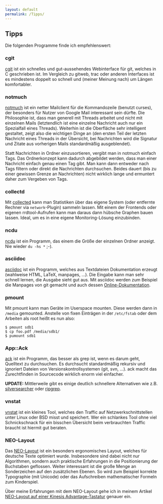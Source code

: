 ```yaml
---
layout: default
permalink: /Tipps/
---
```


## Tipps

Die folgenden Programme finde ich empfehlenswert:

### cgit

[cgit](http://git.zx2c4.com/cgit/) ist ein schnelles
und gut-aussehendes Webinterface für git, welches in C geschrieben ist. Im
Vergleich zu gitweb, trac oder anderen Interfaces ist es mindestens doppelt
so schnell und (meiner Meinung nach) um Längen komfortabler.

### notmuch

[notmuch](https://notmuchmail.org/) ist ein netter Mailclient für die
Kommandozeile (benutzt curses), der besonders für Nutzer von Google
Mail interessant sein dürfte. Die Philosophie ist, dass man generell
mit Threads arbeitet und nicht mit einzelnen Mails (letztendlich ist
eine einzelne Nachricht auch nur ein Spezialfall eines
Threads). Weiterhin ist die Oberfläche sehr intelligent gestaltet,
zeigt also die wichtigen Dinge an (den ersten Teil der letzten
Nachricht eines Threads in der Übersicht, bei Nachrichten wird die
Signatur und Zitate aus vorherigen Mails standardmäßig ausgeblendet).

Statt Nachrichten in Ordner einzusortieren, vergibt man in notmuch
einfach Tags. Das Ordnerkonzept kann dadurch abgebildet werden, dass
man einer Nachricht einfach genau einen Tag gibt. Man kann dann
entweder nach Tags filtern oder direkt die Nachrichten
durchsuchen. Beides dauert (bis zu einer gewissen Grenze an
Nachrichten) nicht wirklich lange und ermuntert daher zum Vergeben von
Tags.

### collectd

Mit [collected](http://collectd.org/) kann man Statistiken über das
eigene System (oder entfernte Rechner via `network`-Plugin) sammeln
lassen. Mit einem der Frontends oder eigenen rrdtool-Aufrufen kann man
daraus dann hübsche Graphen bauen lassen. Ideal, um es in eine eigene
Monitoring-Lösung einzubinden.

### ncdu

[ncdu](http://dev.yorhel.nl/ncdu) ist ein Programm,
das einem die Größe der einzelnen Ordner anzeigt. Nie wieder
`du -hs *` ;-).

### asciidoc

[asciidoc](http://www.methods.co.nz/asciidoc/) ist ein Programm,
welches aus Textdateien Dokumentation erzeugt (wahlweise HTML, LaTeX,
manpages, …). Die Eingabe kann man sehr schnell lernen, die Ausgabe
sieht gut aus. Mit asciidoc werden zum Beispiel die Manpages von git
gemacht und auch dessen
[Online-Dokumentation](http://www.kernel.org/pub/software/scm/git/docs/).

### pmount

Mit pmount kann man Geräte im Userspace mounten. Diese werden dann in
`/media` gemounted. Anstelle von fixen Einträgen in der `/etc/fstab`
oder dem Arbeiten als root heißt es nun also:

    $ pmount sdb1
    $ cp foo.pdf /media/sdb1/
    $ pumount sdb1

### App::Ack

[ack](http://betterthangrep.com/) ist ein Programm, das besser als
grep ist, wenn es darum geht, Quelltext zu durchsuchen. Es durchsucht
standardmäßig rekursiv und ignoriert Dateien von
Versionskontrollsystemen (git, svn, …). ack macht das Zurechtfinden in
Sourcecode wirklich enorm viel einfacher.

**UPDATE:** Mittlerweile gibt es einige deutlich schnellere
Alternativen wie
z.B. [silversearcher](https://github.com/ggreer/the_silver_searcher)
oder [ripgrep](https://github.com/BurntSushi/ripgrep).

### vnstat

[vnstat](http://humdi.net/vnstat/) ist ein kleines Tool, welches den
Traffic auf Netzwerkschnittstellen unter Linux oder BSD misst und
speichert. Wer ein schlankes Tool ohne viel Schnickschnack für ein
bisschen Übersicht beim verbrauchten Traffic braucht ist hiermit gut
beraten.

### NEO-Layout

Das [NEO-Layout](http://www.neo-layout.org/) ist ein besonders
ergonomisches Layout, welches für deutsche Texte optimiert
wurde. Insbesondere sind dabei nicht nur Algorithmen, sondern auch
praktische Erfahrungen in die Positionierung der Buchstaben
geflossen. Weiter interessant ist die große Menge an Sonderzeichen auf
den zusätzlichen Ebenen. So wird zum Beispiel korrekte Typographie
(mit Unicode) oder das Aufschreiben mathematischer Formeln zum
Kinderspiel.

Über meine Erfahrungen mit dem NEO-Layout gehe ich in meinem Artikel
[NEO-Layout auf einer Kinesis
Advantage-Tastatur](/Artikel/Neo_Kinesis) genauer ein.
